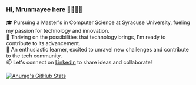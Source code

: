 ### Hi, Mrunmayee here 🙋‍♀️👩‍💻
🎓 Pursuing a Master's in Computer Science at Syracuse University, fueling my passion for technology and innovation.                                                           
🚀 Thriving on the possibilities that technology brings, I'm ready to contribute to its advancement.                                            
🌱 An enthusiastic learner, excited to unravel new challenges and contribute to the tech community.                        
📫 Let's connect on [LinkedIn](https://www.linkedin.com/in/mrunmayee-jakate-2a15711bb/) to share ideas and collaborate! 

[![Anurag's GitHub Stats](https://github-readme-stats.vercel.app/api?username=mrunmayee9601&theme=neon&show_icons=true&hide=stars)](https://github.com/anuraghazra/github-readme-stats)



